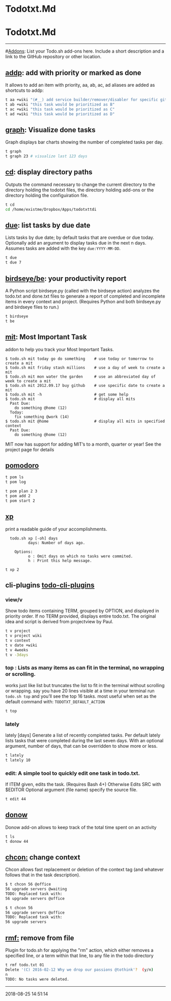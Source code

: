 # Todotxt.Md
# Todotxt.Md
* * *
#[Addons](https://github.com/todotxt/todo.txt-cli/wiki/Todo.sh-Add-on-Directory):
List your Todo.sh add-ons here. Include a short description and a link to the 
GitHub repository or other location.

## [addp](https://github.com/todotxt/todo.txt-cli/tree/addons/.todo.actions.d): add with priority or marked as done
It allows to add an item with priority, aa, ab, ac, ad aliases are added as
shortcuts to addp:
``` sh
t aa +wiki "(#__) add service builder/remover/disabler for specific git repo"
t ab +wiki "this task would be prioritized as B"
t ac +wiki "this task would be prioritized as C"
t ad +wiki "this task would be prioritized as D"
```

## [graph](https://github.com/timpulver/todo.txt-graph): Visualize done tasks
Graph displays bar charts showing the number of completed tasks per day.

``` sh
t graph 
t graph 23 # visualize last 123 days
```

## [cd](http://github.com/dhein/todo.txt-cli/blob/pub-addons/cd): display directory paths
Outputs the command necessary to change the current directory to the directory 
holding the todotxt files, the directory holding add-ons or the directory holding 
the configuiration file.

``` sh
t cd
cd /home/existme/Dropbox/Apps/todotxttdi
```

## [due](http://github.com/rebeccamorgan/due): list tasks by due date
Lists tasks by due date; by default tasks that are overdue or due today. Optionally 
add an argument to display tasks due in the next n days. 
Assumes tasks are added with the key `due:YYYY-MM-DD`.

``` sh
t due
t due 7
```

## [birdseye/be](http://github.com/ginatrapani/todo.txt-cli/tree/addons): your productivity report
A Python script birdseye.py (called with the birdseye action) analyzes the 
todo.txt and done.txt files to generate a report of completed and incomplete 
items in every context and project. (Requires Python and both birdseye.py and 
birdseye files to run.)
``` sh
t birdseye
t be
```
## [mit](https://github.com/codybuell/mit): Most Important Task
addon to help you track your Most Important Tasks.

```
$ todo.sh mit today go do something    # use today or tomorrow to create a mit
$ todo.sh mit friday stash millions    # use a day of week to create a mit
$ todo.sh mit mon water the garden     # use an abbreviated day of week to create a mit
$ todo.sh mit 2012.09.17 buy github    # use specific date to create a mit
$ todo.sh mit -h                       # get some help
$ todo.sh mit                          # display all mits
  Past Due:
    do something @home (12)
  Today:
    fix something @work (14)
$ todo.sh mit @home                    # display all mits in specified context
  Past Due:
    do something @home (12)
```
MIT now has support for adding MIT’s to a month, quarter or year! See the project page for details

## [pomodoro](https://github.com/metalelf0/pomodori-todo.txt)
``` bash
t pom ls
t pom log

t pom plan 2 3
t pom add 2
t pom start 2
```

## [xp](https://github.com/gr0undzer0/xp)
print a readable guide of your accomplishments.
```
  todo.sh xp [-oh] days
          days: Number of days ago.

    Options:
          o : Omit days on which no tasks were commited.
          h : Print this help message.

t xp 2
```

## cli-plugins [todo-cli-plugins](https://github.com/Thann/todo-cli-plugins)

### view/v
Show todo items containing TERM, grouped by OPTION, and displayed in priority 
order. If no TERM provided, displays entire todo.txt. The original idea and 
script is derived from projectview by Paul.

``` sh
t v project
t v project wiki
t v context
t v date +wiki
t v 4weeks
t v -3days
```
### top : Lists as many items as can fit in the terminal, no wrapping or scrolling.
works just like list but truncates the list to fit in the terminal without scrolling or wrapping.
say you have 20 lines visible at a time in your terminal run `todo.sh top` and you’ll see the top 16 tasks.
most useful when set as the default command with: `TODOTXT_DEFAULT_ACTION`

``` sh
t top
```

### lately
lately [days]
Generate a list of recently completed tasks. Per default lately lists tasks that
were completed during the last seven days. With an optional argument, 
number of days, that can be overridden to show more or less.

``` sh
t lately
t lately 10
```

### edit: A simple tool to quickly edit one task in todo.txt.  
If ITEM given, edits the task. (Requires Bash 4+)
Otherwise Edits SRC with $EDITOR 
Optional argument (file name) specify the source file.

``` sh
t edit 44
```

## [donow](https://github.com/clobrano/todo.txt-cli/tree/master/todo.actions.d)
Donow add-on allows to keep track of the total time spent on an activity

``` sh
t ls
t donow 44
```

## [chcon:](https://github.com/kunkku/todo.txt-cli-chcon) change context
Chcon allows fast replacement or deletion of the context tag (and whatever follows that in the task description).

``` sh
$ t chcon 56 @office
56 upgrade servers @waiting
TODO: Replaced task with:
56 upgrade servers @office

$ t chcon 56
56 upgrade servers @office
TODO: Replaced task with:
56 upgrade servers
```

## [rmf:](https://github.com/samuelsnyder/rmf-todo.txt) remove from file
Plugin for todo.sh for applying the "rm" action, which either removes a specified line, or a term within that line, to any file in the todo directory

``` sh
t rmf todo.txt 01
Delete '(C) 2016-02-12 Why we drop our passions @tothink'?  (y/n)
n
TODO: No tasks were deleted.
```

* * *
2018-08-25 14:51:14
